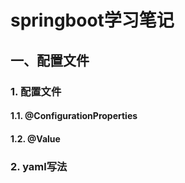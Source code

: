 # springboot学习笔记

## 一、配置文件

### 1. 配置文件

#### 1.1. @ConfigurationProperties

#### 1.2. @Value

### 2. yaml写法